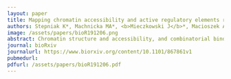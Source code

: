 ```yaml
---
layout: paper
title: Mapping chromatin accessibility and active regulatory elements reveals new pathological mechanisms in human gliomas
authors: Stepniak K*, Machnicka MA*, <b>Mieczkowski J</b>*, Macioszek A, Wojtas B, Gielniewski B, Krol SK, Guzik R, Dabrowski MJ, Draminski M, Jardanowska M, Grabowicz I, Dziedzic A, Kranas H, Sienkiewicz K, Diamanti K, Kotulska K, Grajkowska W, Roszkowski M, Czernicki T, Marchel A, Komorowski JH, Kaminska B#, Wilczynski B#
image: /assets/papers/bioR191206.png
abstract: Chromatin structure and accessibility, and combinatorial binding of transcription factors to regulatory elements in genomic DNA control transcription. Genetic variations in genes encoding histones, epigenetics-related enzymes or modifiers affect chromatin structure/dynamics and result in alterations in gene expression contributing to cancer development or progression. Gliomas are brain tumors frequently associated with epigenetics-related gene deregulation. We performed whole-genome mapping of chromatin accessibility, histone modifications, DNA methylation patterns and transcriptome analysis simultaneously in multiple tumor samples to unravel novel epigenetic dysfunctions driving gliomagenesis. Based on the results of the integrative analysis of the acquired profiles, we created an atlas of active enhancers and promoters in benign and malignant gliomas. We explored these elements and intersected with Hi-C data to uncover molecular mechanisms instructing gene expression in gliomas.
journal: bioRxiv
journalurl: https://www.biorxiv.org/content/10.1101/867861v1
pubmedurl:  
pdfurl: /assets/papers/bioR191206.pdf
---
```



